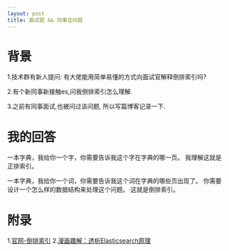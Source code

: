 ```yaml
---
layout: post
title: 面试题 && 同事互问题
---
```


# 背景

1.技术群有新人提问: 有大佬能用简单易懂的方式向面试官解释倒排索引吗?

2.有个新同事新接触es,问我倒排索引怎么理解.

3.之前有同事面试,也被问过该问题, 所以写篇博客记录一下.

# 我的回答
一本字典，我给你一个字，你需要告诉我这个字在字典的哪一页。
我理解这就是正排索引。

一本字典，我给你一个词，你需要告诉我这个词在字典的哪些页出现了。
你需要设计一个怎么样的数据结构来处理这个问题。
这就是倒排索引。

# 附录
1.[官网-倒排索引](https://www.elastic.co/guide/cn/elasticsearch/guide/current/inverted-index.html)
2.[漫画趣解：透析Elasticsearch原理](https://mp.weixin.qq.com/s/DryL2Mr2UK0Yiv_jLfdatg)